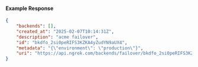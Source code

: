 <!-- Code generated for API Clients. DO NOT EDIT. -->

#### Example Response

```json
{
	"backends": [],
	"created_at": "2025-02-07T10:14:31Z",
	"description": "acme failover",
	"id": "bkdfo_2si0peRIFS3KZKA4yZudYN9aUX4",
	"metadata": "{\"environment\": \"production\"}",
	"uri": "https://api.ngrok.com/backends/failover/bkdfo_2si0peRIFS3KZKA4yZudYN9aUX4"
}
```

